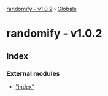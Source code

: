 [randomify - v1.0.2](README.md) › [Globals](globals.md)

# randomify - v1.0.2

## Index

### External modules

* ["index"](modules/_index_.md)
